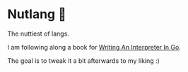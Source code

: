 # Nutlang 🥜

The nuttiest of langs.

I am following along a book for [Writing An Interpreter In Go](https://interpreterbook.com/).

The goal is to tweak it a bit afterwards to my liking :)
